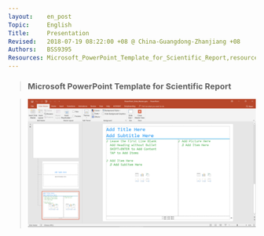 ```yaml
---
layout:    en_post
Topic:     English
Title:     Presentation
Revised:   2018-07-19 08:22:00 +08 @ China-Guangdong-Zhanjiang +08
Authors:   BSS9395
Resources: Microsoft_PowerPoint_Template_for_Scientific_Report,resources/PowerPoint_Slide_Master.pptx;
---
```


> ### Microsoft PowerPoint Template for Scientific Report

> ![width:960px;](figures/PowerPoint_Slide_Master.svg)

